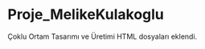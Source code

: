 # Proje_MelikeKulakoglu
 Çoklu Ortam Tasarımı ve Üretimi
HTML dosyaları eklendi.

  





























































